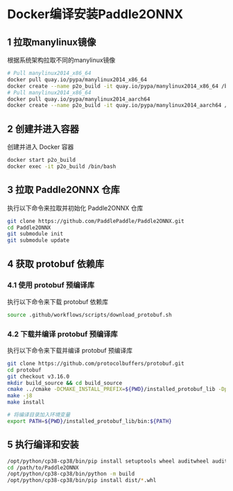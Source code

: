 # Docker编译安装Paddle2ONNX

## 1 拉取manylinux镜像

根据系统架构拉取不同的manylinux镜像

```bash
# Pull manylinux2014_x86_64
docker pull quay.io/pypa/manylinux2014_x86_64
docker create --name p2o_build -it quay.io/pypa/manylinux2014_x86_64 /bin/bash
# Pull manylinux2014_x86_64
docker pull quay.io/pypa/manylinux2014_aarch64
docker create --name p2o_build -it quay.io/pypa/manylinux2014_aarch64 /bin/bash
```

## 2 创建并进入容器

创建并进入 Docker 容器

```bash
docker start p2o_build
docker exec -it p2o_build /bin/bash
```

## 3 拉取 Paddle2ONNX 仓库

执行以下命令来拉取并初始化 Paddle2ONNX 仓库

```bash
git clone https://github.com/PaddlePaddle/Paddle2ONNX.git
cd Paddle2ONNX
git submodule init
git submodule update
```

## 4 获取 protobuf 依赖库

### 4.1 使用 protobuf 预编译库

执行以下命令来下载 protobuf 依赖库

```bash
source .github/workflows/scripts/download_protobuf.sh
```

### 4.2 下载并编译 protobuf 预编译库

执行以下命令来下载并编译 protobuf 预编译库

```bash
git clone https://github.com/protocolbuffers/protobuf.git
cd protobuf
git checkout v3.16.0
mkdir build_source && cd build_source
cmake ../cmake -DCMAKE_INSTALL_PREFIX=${PWD}/installed_protobuf_lib -Dprotobuf_BUILD_SHARED_LIBS=OFF -DCMAKE_POSITION_INDEPENDENT_CODE=ON -Dprotobuf_BUILD_TESTS=OFF -DCMAKE_BUILD_TYPE=Release
make -j8
make install

# 将编译目录加入环境变量
export PATH=${PWD}/installed_protobuf_lib/bin:${PATH}
```

## 5 执行编译和安装

```bash
/opt/python/cp38-cp38/bin/pip install setuptools wheel auditwheel auditwheel-symbols build
cd /path/to/Paddle2ONNX
/opt/python/cp38-cp38/bin/python -m build
/opt/python/cp38-cp38/bin/pip install dist/*.whl
```
